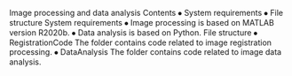 Image processing and data analysis
Contents
⦁	System requirements
⦁	File structure
System requirements
⦁	Image processing is based on MATLAB version R2020b.
⦁	Data analysis is based on Python.
File structure
⦁	RegistrationCode
The folder contains code related to image registration processing.
⦁	DataAnalysis
The folder contains code related to image data analysis.
